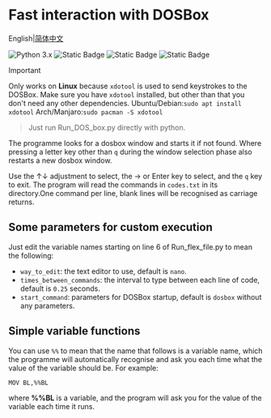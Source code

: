 # Fast interaction with DOSBox
English|[简体中文](Run_DOS_box_CN.md)

![Python 3.x](https://img.shields.io/badge/Python-3.X-blue) ![Static Badge](https://img.shields.io/badge/No%20external%20libraries-green) ![Static Badge](https://img.shields.io/badge/Linux-Available-grenn) ![Static Badge](https://img.shields.io/badge/Windows-Unavailable-red)

> [!IMPORTANT]
> Only works on **Linux** because `xdotool` is used to send keystrokes to the DOSBox.
> Make sure you have `xdotool` installed, but other than that you don't need any other dependencies.
> Ubuntu/Debian:`sudo apt install xdotool`
> Arch/Manjaro:`sudo pacman -S xdotool`

> Just run Run_DOS_box.py directly with python.

The programme looks for a dosbox window and starts it if not found. Where pressing a letter key other than `q` during the window selection phase also restarts a new dosbox window.

Use the ↑↓ adjustment to select, the → or Enter key to select, and the `q` key to exit. The program will read the commands in `codes.txt` in its directory.One command per line, blank lines will be recognised as carriage returns.

## Some parameters for custom execution
Just edit the variable names starting on line 6 of Run_flex_file.py to mean the following:

- `way_to_edit`: the text editor to use, default is `nano`.
- `times_between_commands`: the interval to type between each line of code, default is `0.25` seconds.
- `start_command`: parameters for DOSBox startup, default is `dosbox` without any parameters.

## Simple variable functions
You can use `%%` to mean that the name that follows is a variable name, which the programme will automatically recognise and ask you each time what the value of the variable should be. For example:

```txt
MOV BL,%%BL
```

where **%%BL** is a variable, and the program will ask you for the value of the variable each time it runs.
